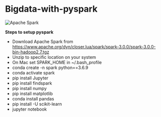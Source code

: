 # Bigdata-with-pyspark


![Apache Spark](https://miro.medium.com/max/677/1*Pa7PO1v7bANI7C-eHMS_PQ.png) 

**Steps to setup pyspark**
- Download Apache Spark from https://www.apache.org/dyn/closer.lua/spark/spark-3.0.0/spark-3.0.0-bin-hadoop2.7.tgz
- Unzip to specific location on your system
- On Mac set SPARK_HOME in ~/.bash_profile
- conda create -n spark python==3.6.9
- conda activate spark
- pip install Jupyter
- pip install findspark
- pip install numpy
- pip install matplotlib
- conda install pandas
- pip install -U scikit-learn
- jupyter notebook
